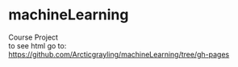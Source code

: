 # machineLearning
Course Project  
to see html go to:  
https://github.com/Arcticgrayling/machineLearning/tree/gh-pages
